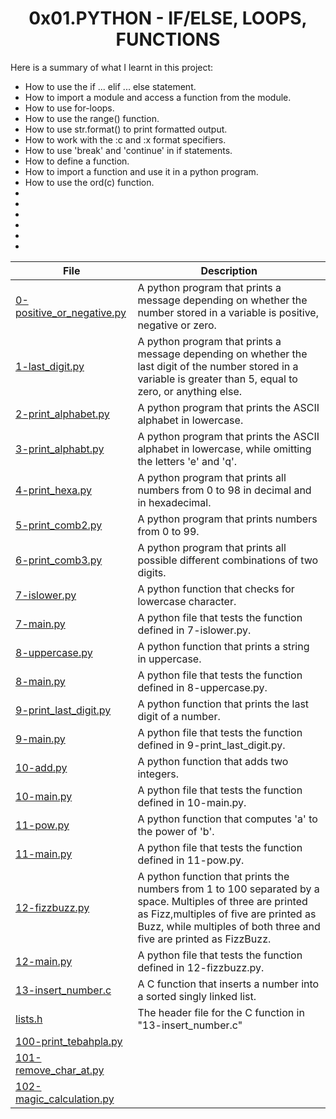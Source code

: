 <h1 align="center" id="top">0x01.PYTHON - IF/ELSE, LOOPS, FUNCTIONS</h1>
Here is a summary of what I learnt in this project: 
<ul>
<li>How to use the if ... elif ... else statement.</li>
<li>How to import a module and access a function from the module.</li>
<li>How to use for-loops.</li>
<li>How to use the range() function.</li>
<li>How to use str.format() to print formatted output.</li>
<li>How to work with the :c and :x format specifiers.</li>
<li>How to use 'break' and 'continue' in if statements.</li>
<li>How to define a function.</li>
<li>How to import a function and use it in a python program.</li>
<li>How to use the ord(c) function.</li>
<li></li>
<li></li>
<li></li>
<li></li>
<li></li>
<li></li>
</ul>

|File|Description|
|---|---|
|[0-positive_or_negative.py](https://github.com/GM-Samuelstein/alx-higher_level_programming/blob/master/0x01-python-if_else_loops_functions/0-positive_or_negative.py)|A python program that prints a message depending on whether the number stored in a variable is positive, negative or zero.|
|[1-last_digit.py](https://github.com/GM-Samuelstein/alx-higher_level_programming/blob/master/0x01-python-if_else_loops_functions/1-last_digit.py)|A python program that prints a message depending on whether the last digit of the number stored in a variable is greater than 5, equal to zero, or anything else.|
|[2-print_alphabet.py](https://github.com/GM-Samuelstein/alx-higher_level_programming/blob/master/0x01-python-if_else_loops_functions/2-print_alphabet.py)|A python program that prints the ASCII alphabet in lowercase.|
|[3-print_alphabt.py](https://github.com/GM-Samuelstein/alx-higher_level_programming/blob/master/0x01-python-if_else_loops_functions/3-print_alphabt.py)|A python program that prints the ASCII alphabet in lowercase, while omitting the letters 'e' and 'q'.|
|[4-print_hexa.py](https://github.com/GM-Samuelstein/alx-higher_level_programming/blob/master/0x01-python-if_else_loops_functions/4-print_hexa.py)|A python program that prints all numbers from 0 to 98 in decimal and in hexadecimal.|
|[5-print_comb2.py](https://github.com/GM-Samuelstein/alx-higher_level_programming/blob/master/0x01-python-if_else_loops_functions/5-print_comb2.py)|A python program that prints numbers from 0 to 99.|
|[6-print_comb3.py](https://github.com/GM-Samuelstein/alx-higher_level_programming/blob/master/0x01-python-if_else_loops_functions/6-print_comb3.py)|A python program that prints all possible different combinations of two digits.|
|[7-islower.py](https://github.com/GM-Samuelstein/alx-higher_level_programming/blob/master/0x01-python-if_else_loops_functions/7-islower.py)|A python function that checks for lowercase character.|
|[7-main.py](https://github.com/GM-Samuelstein/alx-higher_level_programming/blob/master/0x01-python-if_else_loops_functions/7-main.py)|A python file that tests the function defined in 7-islower.py.|
|[8-uppercase.py](https://github.com/GM-Samuelstein/alx-higher_level_programming/blob/master/0x01-python-if_else_loops_functions/8-uppercase.py)|A python function that prints a string in uppercase.|
|[8-main.py](https://github.com/GM-Samuelstein/alx-higher_level_programming/blob/master/0x01-python-if_else_loops_functions/8-main.py)|A python file that tests the function defined in 8-uppercase.py.|
|[9-print_last_digit.py](https://github.com/GM-Samuelstein/alx-higher_level_programming/blob/master/0x01-python-if_else_loops_functions/9-print_last_digit.py)|A python function that prints the last digit of a number.|
|[9-main.py](https://github.com/GM-Samuelstein/alx-higher_level_programming/blob/master/0x01-python-if_else_loops_functions/9-main.py)|A python file that tests the function defined in 9-print_last_digit.py.|
|[10-add.py](https://github.com/GM-Samuelstein/alx-higher_level_programming/blob/master/0x01-python-if_else_loops_functions/10-add.py)|A python function that adds two integers.|
|[10-main.py](https://github.com/GM-Samuelstein/alx-higher_level_programming/blob/master/0x01-python-if_else_loops_functions/10-main.py)|A python file that tests the function defined in 10-main.py.|
|[11-pow.py](https://github.com/GM-Samuelstein/alx-higher_level_programming/blob/master/0x01-python-if_else_loops_functions/11-pow.py)|A python function that computes 'a' to the power of 'b'.|
|[11-main.py](https://github.com/GM-Samuelstein/alx-higher_level_programming/blob/master/0x01-python-if_else_loops_functions/11-main.py)|A python file that tests the function defined in 11-pow.py.|
|[12-fizzbuzz.py](https://github.com/GM-Samuelstein/alx-higher_level_programming/blob/master/0x01-python-if_else_loops_functions/12-fizzbuzz.py)|A python function that prints the numbers from 1 to 100 separated by a space. Multiples of three are printed as Fizz,multiples of five are printed as Buzz, while multiples of both three and five are printed as FizzBuzz.|
|[12-main.py](https://github.com/GM-Samuelstein/alx-higher_level_programming/blob/master/0x01-python-if_else_loops_functions/12-main.py)|A python file that tests the function defined in 12-fizzbuzz.py.|
|[13-insert_number.c](https://github.com/GM-Samuelstein/alx-higher_level_programming/blob/master/0x01-python-if_else_loops_functions/13-insert_number.c)|A C function that inserts a number into a sorted singly linked list.|
|[lists.h](https://github.com/GM-Samuelstein/alx-higher_level_programming/blob/master/0x01-python-if_else_loops_functions/lists.h)|The header file for the C function in "13-insert_number.c"|
|[100-print_tebahpla.py](https://github.com/GM-Samuelstein/alx-higher_level_programming/blob/master/0x01-python-if_else_loops_functions/100-print_tebahpla.py)||
|[101-remove_char_at.py](https://github.com/GM-Samuelstein/alx-higher_level_programming/blob/master/0x01-python-if_else_loops_functions/101-remove_char_at.py)||
|[102-magic_calculation.py](https://github.com/GM-Samuelstein/alx-higher_level_programming/blob/master/0x01-python-if_else_loops_functions/102-magic_calculation.py)||
